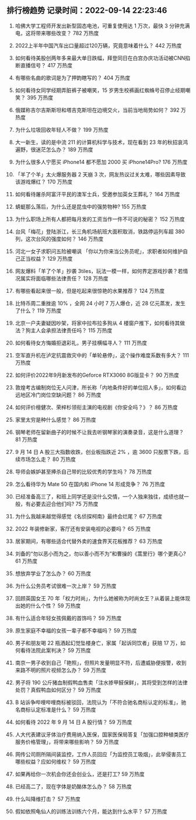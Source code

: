 
## 排行榜趋势 记录时间：2022-09-14 22:23:46
  
  1. 哈佛大学工程师开发出新型固态电池，可重复使用达 1 万次，最快 3 分钟充满电，这将带来哪些改变？ 782 万热度
    
  2. 2022上半年中国汽车出口量超过120万辆，究竟意味着什么？ 442 万热度
    
  3. 如何看待美股创两年多来最大单日跌幅，拜登同日在白宫办庆功活动被CNN掐断直播信号？ 417 万热度
    
  4. 有哪些名曲的歌词是为了押韵瞎写的？ 404 万热度
    
  5. 如何看待女同学经期弄脏裤子被嘲笑，15 岁男生校裤画红蜘蛛号召停止经期嘲笑？ 395 万热度
    
  6. 俄媒称吉尔吉斯斯坦和塔吉克斯坦在边境交火，当前当地局势如何？ 392 万热度
    
  7. 为什么垃圾回收年轻人不做？ 199 万热度
    
  8. 大一新生，读的是中流 211 的计算机科学与技术，现在看到 23 年的秋招哀鸿遍野，很迷茫怎么办？ 189 万热度
    
  9. 为什么很多人宁愿买 iPhone14 都不愿加 2000 买 iPhone14Pro? 176 万热度
    
  10. 「羊了个羊」太火爆服务器 2 天崩 3 次，网友热议过关太难，哪些因素导致该游戏爆红？ 170 万热度
    
  11. 如何看待屠杀阿富汗平民的澳军士兵，受邀参加英女王葬礼？ 164 万热度
    
  12. 蜻蜓那么落后，为什么还是昆虫中的强势物种? 155 万热度
    
  13. 为什么职场上所有人都把每月发的工资当作一件不可说的秘密？ 152 万热度
    
  14. 台风「梅花」登陆浙江，长三角机场航班大面积取消，铁路停运列车超 380 列，这次台风的强度如何？ 146 万热度
    
  15. 河北一女子求职问五险被嘲讽 「你以为你来当公务员呢」，求职者如何维护自己正当权益？ 129 万热度
    
  16. 网友爆料「羊了个羊」抄袭 3tiles，玩法一模一样，如何界定游戏抄袭？若情况属实将面临哪些法律责任？ 128 万热度
    
  17. 有哪些看起来很一般，但是吃起来很惊艳的水果推荐？ 124 万热度
    
  18. 比特币周二重挫逾 10% ，全网 24 小时 7 万人爆仓，近 28 亿元蒸发，发生了什么？ 119 万热度
    
  19. 北京一户夫妻疑因吵架，将家中拉布拉多狗从 4 楼窗户推下，如何看待其做法？狗主人会承担法律责任吗？ 115 万热度
    
  20. 如何看待女方悔婚拒退彩礼，男子挂横幅寻人？ 111 万热度
    
  21. 空军直升机在泸定抗震救灾中的「单轮悬停」，这个操作难度系数有多大？ 111 万热度
    
  22. 如何评价2022年9月新发布的Geforce RTX3060 8G版显卡？ 90 万热度
    
  23. 敦煌考古编制岗位无人问津，所长称「内地条件好的单位招人多」，如何看边远地区冷门岗位空缺问题？ 86 万热度
    
  24. 如何评价檀健次、荣梓杉领衔主演的电视剧《你安全吗？》？ 86 万热度
    
  25. 家里太穷是种什么感觉？ 86 万热度
    
  26. 钢琴老师在留新曲子的时候不让我去听钢琴家的演奏录音，这是什么道理？ 81 万热度
    
  27. 9 月 14 日 A 股三大指数收跌，创业板指跌近 2% ，逾 3600 只股票下跌，后续市场怎么走？ 80 万热度
    
  28. 导师会嫉妒甚至捧杀自己带的比较优秀的学生吗？ 78 万热度
    
  29. 怎么看待华为 Mate 50 在国内和 iPhone 14 形成竞争？ 76 万热度
    
  30. 已经准备高三了，和班上同学还是没什么交情，一个人独来独往，成绩也就一般，有必要去迎合他们吗? 75 万热度
    
  31. 为什么我越来越觉得感觉《名侦探柯南》最终会烂尾？ 67 万热度
    
  32. 2022 年装修新家，客厅还有安装电视的必要吗？ 65 万热度
    
  33. 居家期间，有哪些适合代替外卖的速食界天花板推荐？ 63 万热度
    
  34. 刘备的“勿以恶小而为之，勿以善小而不为”和曹操的《蒿里行》哪个更真心? 61 万热度
    
  35. 想放弃学业了怎么办？ 60 万热度
    
  36. 为什么公务员考试很难一次上岸？ 59 万热度
    
  37. 回顾英国女王 70 年「权力时尚」，为什么她被称为时尚女王？从着装上能体现出她的什么个性？ 59 万热度
    
  38. 有什么适合年轻女孩佩戴的首饰吗？ 59 万热度
    
  39. 原生家庭不幸福的女孩一辈子都不幸福吗？ 59 万热度
    
  40. 男子和朋友喝 22 瓶酒起幻觉坠楼身亡，家属「起诉同饮者」获赔 17 万，如何看待法院此案判决？ 59 万热度
    
  41. 南京一男子收到自己「艳照」，但照片发量明显不符，后遭威胁便报警，收到来路不明的照片视频怎么办？ 59 万热度
    
  42. 男子将 190 公斤猪血制假鸭血售卖「注水掺甲醛保鲜」，其将受到怎样的法律处罚？真假鸭血如何区分？ 59 万热度
    
  43. B 站诉争哔哩哔哩商标被驳回，法院认为「不符合驰名商标认定的标准」，驰名商标认定标准是什么？ 59 万热度
    
  44. 如何看待 2022 年 9 月 14 日 A 股行情？ 59 万热度
    
  45. 人大代表建议牙体治疗费用纳入医保，国家医保局答复「加强口腔种植类医疗服务价格管理」，将带来哪些影响？ 59 万热度
    
  46. 网传公司厕所隔间装监控，工作人员回应「为监控员工吸烟」，此举侵害员工哪些权益？应如何维权？ 59 万热度
    
  47. 如果再给你一次机会你还会创业么，还是打工? 59 万热度
    
  48. 已经高二了，现在字体是奶酪体怎么办？ 58 万热度
    
  49. 什么叫降维打击？ 57 万热度
    
  50. 假如依照龟仙人的训练法训练六个月，能达到什么水平？ 57 万热度
    